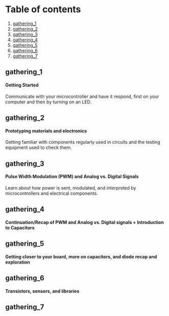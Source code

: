 # Table of contents

1. [gathering_1](../README.md#gathering_1)
2. [gathering_2](https://github.com/practicaltech/TechFest/tree/master/2019#gathering_2)
3. [gathering_3](https://github.com/practicaltech/TechFest/tree/master/2019#gathering_3)
4. [gathering_4](https://github.com/practicaltech/TechFest/tree/master/2019#gathering_4)
5. [gathering_5]()
6. [gathering_6]()
7. [gathering_7]()


## gathering_1
#### Getting Started  
Communicate with your microcontroller and have it respond, first on your computer and then by turning on an LED.  
## gathering_2
#### Prototyping materials and electronics  
Getting familiar with components regularly used in circuits and the testing equipment used to check them.  
## gathering_3
#### Pulse Width Modulation (PWM) and Analog vs. Digital Signals  
Learn about how power is sent, modulated, and interpreted by microcontrollers and electrical components.  
## gathering_4
#### Continuation/Recap of PWM and Analog vs. Digital signals + Introduction to Capacitors  
## gathering_5
#### Getting closer to your board, more on capacitors, and diode recap and exploration 
## gathering_6
#### Transistors, sensors, and libraries  
## gathering_7
